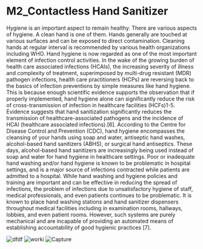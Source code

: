 # M2_Contactless Hand Sanitizer

Hygiene is an important aspect to remain healthy. There are various
aspects of hygiene. A clean hand is one of them. Hands generally
are touched at various surfaces and can be exposed to direct
contamination. Cleaning hands at regular interval is recommended by
various health organizations including WHO.
Hand hygiene is now regarded as one of the most important element
of infection control activities. In the wake of the growing burden
of health care associated infections (HCAIs), the increasing
severity of illness and complexity of treatment, superimposed by
multi-drug resistant (MDR) pathogen infections, health care
practitioners (HCPs) are reversing back to the basics of infection
preventions by simple measures like hand hygiene. This is because
enough scientific evidence supports the observation that if
properly implemented, hand hygiene alone can significantly reduce
the risk of cross-transmission of infection in healthcare
facilities (HCFs)1-5.
Evidence suggests that hand sanitization significantly reduces the
transmission of healthcare-associated pathogens and the incidence
of HCAI (healthcare associated infections).[6]. According to the
Centre for Disease Control and Prevention (CDC), hand hygiene
encompasses the cleansing of your hands using soap and water,
antiseptic hand washes, alcohol-based hand sanitizers (ABHS), or
surgical hand antiseptics. These days, alcohol-based hand
sanitizers are increasingly being used instead of soap and water
for hand hygiene in healthcare settings.
Poor or inadequate hand washing and/or hand hygiene is known to be
problematic in hospital settings, and is a major source of
infections contracted while patients are admitted to a hospital.
While hand washing and hygiene policies and training are important
and can be effective in reducing the spread of infections, the
problem of infections due to unsatisfactory hygiene of staff,
medical professionals, and even patients continues to be
problematic. It is known to place hand washing stations and hand
sanitizer dispensers throughout medical facilities including in
examination rooms, hallways, lobbies, and even patient rooms.
However, such systems are purely mechanical and are incapable of
providing an automated means of establishing accountability of good
hygienic practices [7].

![dfdf](https://user-images.githubusercontent.com/101357248/164998938-8fd492d5-ab61-4d9c-86f2-6ed2f2e9c476.PNG)
![worki](https://user-images.githubusercontent.com/101357248/164998947-14d625cd-370a-4f3a-85d6-21dbd1d4f24b.PNG)
![Capture](https://user-images.githubusercontent.com/101357248/164998958-5a288757-ae23-4c29-b0cb-16892320e27a.PNG)
